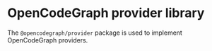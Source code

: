 # OpenCodeGraph provider library

The `@opencodegraph/provider` package is used to implement OpenCodeGraph providers.
